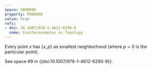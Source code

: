 ```yaml
---
space: S000008
property: P000090
value: true
refs:
- doi: 10.1007/978-1-4612-6290-9
  name: Counterexamples in Topology
---
```


Every point $x$ has $\{x,p\}$ as smallest neighborhood (where $p=0$ is the particular point).

See space #9 in {{doi:10.1007/978-1-4612-6290-9}}.
